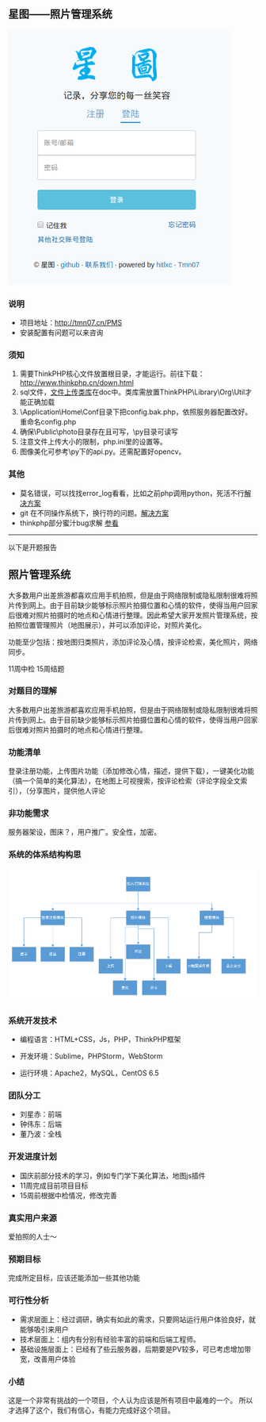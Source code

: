 ## 星图——照片管理系统

![](doc/img/logo.png)

### 说明

- 项目地址：http://tmn07.cn/PMS
- 安装配置有问题可以来咨询

### 须知

1. 需要ThinkPHP核心文件放置根目录，才能运行。前往下载：http://www.thinkphp.cn/down.html
2. sql文件，[文件上传类库](./doc/UploadHandler.class.php)在doc中。类库需放置ThinkPHP\Library\Org\Util才能正确加载
3. \Application\Home\Conf目录下把config.bak.php，依照服务器配置改好。重命名config.php
4. 确保\Public\photo目录存在且可写，\py目录可读写
5. 注意文件上传大小的限制，php.ini里的设置等。
6. 图像美化可参考\py下的api.py。还需配置好opencv。

### 其他
- 莫名错误，可以找找error_log看看，比如之前php调用python，死活不行[解决方案](./doc/php调用shell.md)
- git 在不同操作系统下，换行符的问题。[解决方案](./doc/git-crlf.md)
- thinkphp部分蜜汁bug求解 [参看](./doc/tp-bugs.md)

*****
以下是开题报告
## 照片管理系统

大多数用户出差旅游都喜欢应用手机拍照，但是由于网络限制或隐私限制很难将照片传到网上。由于目前缺少能够标示照片拍摄位置和心情的软件，使得当用户回家后很难对照片拍摄时的地点和心情进行整理。因此希望大家开发照片管理系统，按拍照位置管理照片（地图展示），并可以添加评论，对照片美化。

功能至少包括：按地图归类照片，添加评论及心情，按评论检索，美化照片，网络同步。

11周中检
15周结题

### 对题目的理解

大多数用户出差旅游都喜欢应用手机拍照，但是由于网络限制或隐私限制很难将照片传到网上。由于目前缺少能够标示照片拍摄位置和心情的软件，使得当用户回家后很难对照片拍摄时的地点和心情进行整理。

### 功能清单

登录注册功能，上传图片功能（添加修改心情，描述，提供下载），一键美化功能（搞一个简单的美化算法），在地图上可视搜索，按评论检索（评论字段全文索引），（分享图片，提供他人评论

### 非功能需求

服务器架设，图床？，用户推广。安全性，加密。
### 系统的体系结构构思

 ![j1](./doc/img/j1.png)

### 系统开发技术

- 编程语言：HTML+CSS，Js，PHP，ThinkPHP框架


- 开发环境：Sublime，PHPStorm，WebStorm


- 运行环境：Apache2，MySQL，CentOS 6.5

### 团队分工

- 刘星赤：前端
- 钟伟东：后端
- 董乃波：全栈


### 开发进度计划
- 国庆前部分技术的学习，例如专门学下美化算法，地图js插件
- 11周完成目前项目目标
- 15周前根据中检情况，修改完善

### 真实用户来源

爱拍照的人士～

### 预期目标
完成所定目标，应该还能添加一些其他功能

### 可行性分析
- 需求层面上：经过调研，确实有如此的需求，只要网站运行用户体验良好，就能够吸引来用户
- 技术层面上：组内有分别有经验丰富的前端和后端工程师。
- 基础设施层面上：已经有了些云服务器，后期要是PV较多，可已考虑增加带宽，改善用户体验


### 小结
这是一个非常有挑战的一个项目，个人认为应该是所有项目中最难的一个。
所以才选择了这个，我们有信心，有能力完成好这个项目。
